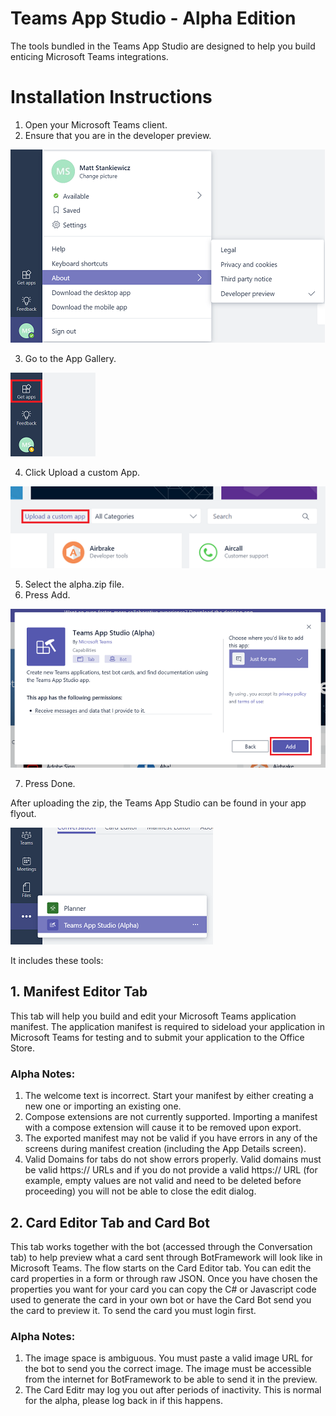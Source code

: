 # Teams App Studio - Alpha Edition
The tools bundled in the Teams App Studio are designed to help you build enticing Microsoft Teams integrations.

# Installation Instructions
1. Open your Microsoft Teams client.
2. Ensure that you are in the developer preview.

![Developer Preview](DeveloperPreview.PNG "Developer Preview" )

3. Go to the App Gallery.

![App Gallery](AppGallery.PNG "App Gallery" )


4. Click Upload a custom App.

![Upload a Custom App](UploadCustomApp.PNG "Upload a Custom App" )

5. Select the alpha.zip file.
6. Press Add.

![Add Custom App](SideloadAdd.PNG "Add Custom App" )

7. Press Done.

After uploading the zip, the Teams App Studio can be found in your app flyout.

![App Flyout](Flyout.PNG "App Flyout" )

It includes these tools:

## 1. Manifest Editor Tab
This tab will help you build and edit your Microsoft Teams application manifest. The application manifest is required to sideload your application in Microsoft Teams for testing and to submit your application to the Office Store.

### Alpha Notes:
1. The welcome text is incorrect. Start your manifest by either creating a new one or importing an existing one.
2. Compose extensions are not currently supported. Importing a manifest with a compose extension will cause it to be removed upon export.
3. The exported manifest may not be valid if you have errors in any of the screens during manifest creation (including the App Details screen).
4. Valid Domains for tabs do not show errors properly. Valid domains must be valid https:// URLs and if you do not provide a valid https:// URL (for example, empty values are not valid and need to be deleted before proceeding) you will not be able to close the edit dialog.

## 2. Card Editor Tab and Card Bot
This tab works together with the bot (accessed through the Conversation tab) to help preview what a card sent through BotFramework will look like in Microsoft Teams. The flow starts on the Card Editor tab. You can edit the card properties in a form or through raw JSON. Once you have chosen the properties you want for your card you can copy the C# or Javascript code used to generate the card in your own bot or have the Card Bot send you the card to preview it. To send the card you must login first.

### Alpha Notes:
1. The image space is ambiguous. You must paste a valid image URL for the bot to send you the correct image. The image must be accessible from the internet for BotFramework to be able to send it in the preview.
2. The Card Editr may log you out after periods of inactivity. This is normal for the alpha, please log back in if this happens.